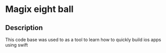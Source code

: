 # Magix eight ball
## Description
This code base was used to as a tool to learn how to quickly build ios apps using swift
